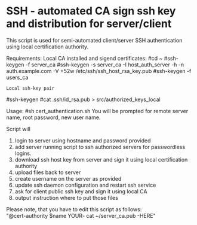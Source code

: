 # SSH - automated CA sign ssh key and distribution for server/client
This script is used for semi-automated client/server SSH authentication using local certification authority.

Requirements:
	Local CA installed and sigend certificates:
#cd ~
#ssh-keygen -f server_ca
#ssh-keygen -s server_ca -I host_auth_server -h -n auth.example.com -V +52w /etc/ssh/ssh_host_rsa_key.pub
#ssh-keygen -f users_ca

	Local ssh-key pair
#ssh-keygen
#cat .ssh/id_rsa.pub > src/authorized_keys_local
 
Usage:
#sh cert_authentication.sh
You will be prompted for remote server name, root password, new user name.

Script will 
1. login to server using hostname and password provided 
2. add server running script to ssh authorized servers for passwordless logins.
3. download ssh host key from server and sign it using local certification authority
4. upload files back to server
5. create username on the server as provided
6. update ssh daemon configuration and restart ssh service
7. ask for client public ssh key and sign it using local CA
8. output instruction where to put those files

Please note, that you have to edit this script as follows:  
"@cert-authority $name YOUR- cat ~/server_ca.pub -HERE"
 
